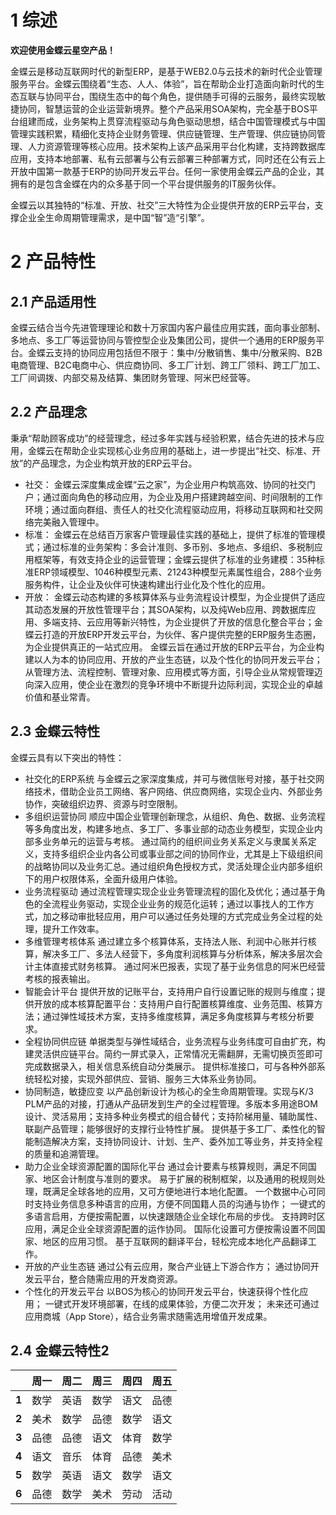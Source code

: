 # 1 综述

**欢迎使用金蝶云星空产品！**

金蝶云是移动互联网时代的新型ERP，是基于WEB2.0与云技术的新时代企业管理服务平台。金蝶云围绕着“生态、人人、体验”，旨在帮助企业打造面向新时代的生态互联与协同平台，围绕生态中的每个角色，提供随手可得的云服务，最终实现敏捷协同，智慧运营的企业运营新境界。整个产品采用SOA架构，完全基于BOS平台组建而成，业务架构上贯穿流程驱动与角色驱动思想，结合中国管理模式与中国管理实践积累，精细化支持企业财务管理、供应链管理、生产管理、供应链协同管理、人力资源管理等核心应用。技术架构上该产品采用平台化构建，支持跨数据库应用，支持本地部署、私有云部署与公有云部署三种部署方式，同时还在公有云上开放中国第一款基于ERP的协同开发云平台。任何一家使用金蝶云产品的企业，其拥有的是包含金蝶在内的众多基于同一个平台提供服务的IT服务伙伴。

金蝶云以其独特的“标准、开放、社交”三大特性为企业提供开放的ERP云平台，支撑企业全生命周期管理需求，是中国“智”造“引擎”。
# 2 产品特性

## 2.1 产品适用性
金蝶云结合当今先进管理理论和数十万家国内客户最佳应用实践，面向事业部制、多地点、多工厂等运营协同与管控型企业及集团公司，提供一个通用的ERP服务平台。金蝶云支持的协同应用包括但不限于：集中/分散销售、集中/分散采购、B2B电商管理、B2C电商中心、供应商协同、多工厂计划、跨工厂领料、跨工厂加工、工厂间调拨、内部交易及结算、集团财务管理、阿米巴经营等。

## 2.2 产品理念<!-- {docsify-ignore} -->
秉承“帮助顾客成功”的经营理念，经过多年实践与经验积累，结合先进的技术与应用，金蝶云在帮助企业实现核心业务应用的基础上，进一步提出“社交、标准、开放”的产品理念，为企业构筑开放的ERP云平台。
  * 社交：
金蝶云深度集成金蝶“云之家”，为企业用户构筑高效、协同的社交门户；通过面向角色的移动应用，为企业及用户搭建跨越空间、时间限制的工作环境；通过面向群组、责任人的社交化流程驱动应用，将移动互联网和社交网络完美融入管理中。
  * 标准：
金蝶云在总结百万家客户管理最佳实践的基础上，提供了标准的管理模式；通过标准的业务架构：多会计准则、多币别、多地点、多组织、多税制应用框架等，有效支持企业的运营管理；金蝶云提供了标准的业务建模：35种标准ERP领域模型、1046种模型元素、21243种模型元素属性组合，288个业务服务构件，让企业及伙伴可快速构建出行业化及个性化的应用。
  * 开放：
金蝶云动态构建的多核算体系与业务流程设计模型，为企业提供了适应其动态发展的开放性管理平台；其SOA架构，以及纯Web应用、跨数据库应用、多端支持、云应用等新兴特性，为企业提供了开放的信息化整合平台；金蝶云打造的开放ERP开发云平台，为伙伴、客户提供完整的ERP服务生态圈，为企业提供真正的一站式应用。
金蝶云旨在通过开放的ERP云平台，为企业构建以人为本的协同应用、开放的产业生态链，以及个性化的协同开发云平台；从管理方法、流程控制、管理对象、应用模式等方面，引导企业从常规管理迈向深入应用，使企业在激烈的竞争环境中不断提升边际利润，实现企业的卓越价值和基业常青。

## 2.3 金蝶云特性
金蝶云具有以下突出的特性：

  * 社交化的ERP系统
与金蝶云之家深度集成，并可与微信账号对接，基于社交网络技术，借助企业员工网络、客户网络、供应商网络，实现企业内、外部业务协作，突破组织边界、资源与时空限制。
  * 多组织运营协同
顺应中国企业管理创新理念，从组织、角色、数据、业务流程等多角度出发，构建多地点、多工厂、多事业部的动态业务模型，实现企业内部多业务单元的运营与考核。
通过简约的组织间业务关系定义与隶属关系定义，支持多组织企业内各公司或事业部之间的协同作业，尤其是上下级组织间的战略协同以及业务汇总。通过组织角色授权方式，灵活处理企业内部多组织下的用户权限体系，全面升级用户体验。
  * 业务流程驱动
通过流程管理实现企业业务管理流程的固化及优化；通过基于角色的全流程业务驱动，实现企业业务的规范化运转；通过以事找人的工作方式，加之移动审批轻应用，用户可以通过任务处理的方式完成业务全过程的处理，提升工作效率。
  * 多维管理考核体系
通过建立多个核算体系，支持法人账、利润中心账并行核算，解决多工厂、多法人经营下，多角度利润核算与分析体系，解决多层次会计主体直接式财务核算。
通过阿米巴报表，实现了基于业务信息的阿米巴经营考核的报表输出。
  * 智能会计平台
提供开放的记账平台，支持用户自行设置记账的规则与维度；提供开放的成本核算配置平台：支持用户自行配置核算维度、业务范围、核算方法；通过弹性域技术方案，支持多维度核算，满足多角度核算与考核分析要求。
  * 全程协同供应链
单据类型与弹性域结合，业务流程与业务纬度可自由扩充，构建灵活供应链平台。简约一屏式录入，正常情况无需翻屏，无需切换页签即可完成数据录入，相关信息系统自动分类展示。
提供标准接口，可与各种外部系统轻松对接，实现外部供应、营销、服务三大体系业务协同。
  * 协同制造，敏捷应变
以产品创新设计为核心的全生命周期管理。实现与K/3 PLM产品的对接，打通从产品研发到生产的全过程管理。多版本多用途BOM设计、灵活易用；支持多种业务模式的组合替代；支持阶梯用量、辅助属性、联副产品管理；能够很好的支撑行业特性扩展。
提供基于多工厂、柔性化的智能制造解决方案，支持协同设计、计划、生产、委外加工等业务，并支持全程的质量和追溯管理。
  * 助力企业全球资源配置的国际化平台
通过会计要素与核算规则，满足不同国家、地区会计制度与准则的要求。
易于扩展的税制框架，以及通用的税规则处理，既满足全球各地的应用，又可方便地进行本地化配置。
一个数据中心可同时支持业务信息多种语言的应用，方便不同国籍人员的沟通与协作； 一键式的多语言启用，方便按需配置，以快速跟随企业全球化布局的步伐。
支持跨时区应用，满足企业全球资源配置的运作协同。
国际化设置可方便按需设置不同国家、地区的应用习惯。
基于互联网的翻译平台，轻松完成本地化产品翻译工作。
  * 开放的产业生态链
通过公有云应用，聚合产业链上下游合作方；
通过协同开发云平台，整合随需应用的开发商资源。
  * 个性化的开发云平台
以BOS为核心的协同开发云平台，快速获得个性化应用；
一键式开发环境部署，在线的成果体验，方便二次开发；
未来还可通过应用商城（App Store），结合业务需求随需选用增值开发成果。

## 2.4 金蝶云特性2
| |周一|周二|周三|周四|周五|
|--:|---|---|---|---|---|
|**1**|数学|英语|数学|语文|品德|
|**2**|美术|数学|品德|数学|语文|
|**3**|品德|品德|语文|体育|数学|
|**4**|语文|音乐|体育|品德|美术|
|**5**|数学|英语|语文|数学|语文|
|**6**|品德|数学|美术|劳动|活动|
